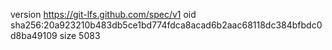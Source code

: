 version https://git-lfs.github.com/spec/v1
oid sha256:20a923210b483db5ce1bd774fdca8acad6b2aac68118dc384bfbdc0d8ba49109
size 5083
